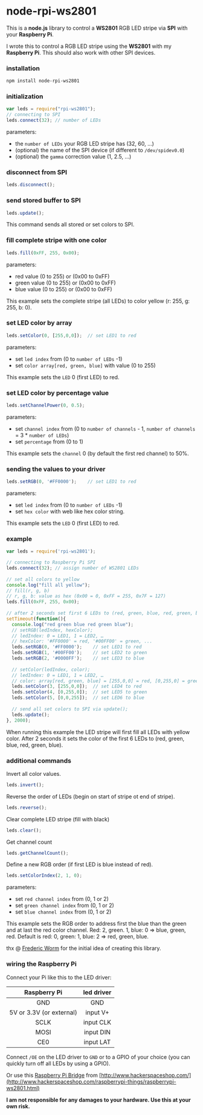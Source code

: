 node-rpi-ws2801
===============

This is a **node.js** library to control a **WS2801** RGB LED stripe via **SPI** with your **Raspberry Pi**.

I wrote this to control a RGB LED stripe using the **WS2801** with my **Raspberry Pi**.
This should also work with other SPI devices.

### installation
```sh
npm install node-rpi-ws2801
```

### initialization
```js
var leds = require("rpi-ws2801");
// connecting to SPI
leds.connect(32); // number of LEDs
```
parameters:
* the `number of LEDs` your RGB LED stripe has (32, 60, …)
* (optional) the name of the SPI device (if different to `/dev/spidev0.0`)
* (optional) the `gamma` correction value (1, 2.5, …)

### disconnect from SPI
```js
leds.disconnect();
```

### send stored buffer to SPI
```js
leds.update();
```
This command sends all stored or set colors to SPI.

### fill complete stripe with one color
```js
leds.fill(0xFF, 255, 0x00);
```
parameters:
* red value (0 to 255) or (0x00 to 0xFF)
* green value (0 to 255) or (0x00 to 0xFF)
* blue value (0 to 255) or (0x00 to 0xFF)

This example sets the complete stripe (all LEDs) to color yellow (r: 255, g: 255, b: 0).

### set LED color by array
```js
leds.setColor(0, [255,0,0]);  // set LED1 to red
```
parameters:
* set `led index` from (0 to `number of LEDs` -1)
* set `color array[red, green, blue]` with value (0 to 255)

This example sets the `LED` 0 (first LED) to red.

### set LED color by percentage value
```js
leds.setChannelPower(0, 0.5);
```
parameters:
* set `channel index` from (0 to `number of channels` - 1, `number of channels` = 3 * `number of LEDs`)
* set `percentage` from (0 to 1)

This example sets the `channel` 0 (by default the first red channel) to 50%.

### sending the values to your driver
```js
leds.setRGB(0, '#FF0000');    // set LED1 to red
```
parameters:
* set `led index` from (0 to `number of LEDs` -1)
* set `hex color` with web like hex color string.

This example sets the `LED` 0 (first LED) to red.

### example
```js
var leds = require('rpi-ws2801');

// connecting to Raspberry Pi SPI
leds.connect(32); // assign number of WS2801 LEDs
  
// set all colors to yellow
console.log("fill all yellow");
// fill(r, g, b)
// r, g, b: value as hex (0x00 = 0, 0xFF = 255, 0x7F = 127)
leds.fill(0xFF, 255, 0x00);
  
// after 2 seconds set first 6 LEDs to (red, green, blue, red, green, blue)
setTimeout(function(){
  console.log("red green blue red green blue");
  // setRGB(ledIndex, hexColor);
  // ledIndex: 0 = LED1, 1 = LED2, …
  // hexColor: '#FF0000' = red, '#00FF00' = green, ...
  leds.setRGB(0, '#FF0000');    // set LED1 to red
  leds.setRGB(1, '#00FF00');    // set LED2 to green
  leds.setRGB(2, '#0000FF');    // set LED3 to blue
 
  // setColor(ledIndex, color);
  // ledIndex: 0 = LED1, 1 = LED2, …
  // color: array[red, green, blue] = [255,0,0] = red, [0,255,0] = green
  leds.setColor(3, [255,0,0]);  // set LED4 to red
  leds.setColor(4, [0,255,0]);  // set LED5 to green
  leds.setColor(5, [0,0,255]);  // set LED6 to blue
  
  // send all set colors to SPI via update();
  leds.update();
}, 2000);
```

When running this example the LED stripe will first fill all LEDs with yellow color. After 2 seconds it sets the color of the first 6 LEDs to (red, green, blue, red, green, blue).

### additional commands
Invert all color values.
```js
leds.invert();
```

Reverse the order of LEDs (begin on start of stripe ot end of stripe).
```js
leds.reverse();
```

Clear complete LED stripe (fill with black)
```js
leds.clear();
```

Get channel count
```js
leds.getChannelCount();
```

Define a new RGB order (if first LED is blue instead of red).
```js
leds.setColorIndex(2, 1, 0);
```
parameters:
* set `red channel index` from (0, 1 or 2)
* set `green channel index` from (0, 1 or 2)
* set `blue channel index` from (0, 1 or 2)

This example sets the RGB order to address first the blue than the green and at last the red color channel. Red: 2, green. 1, blue: 0 => blue, green, red. Default is red: 0, green: 1, blue: 2 => red, green, blue.



thx @ [Frederic Worm](https://github.com/fjw) for the initial idea of creating this library.


### wiring the Raspberry Pi

Connect your Pi like this to the LED driver:

| Raspberry Pi | led driver |
|:------------:|:----------:|
| GND | GND |
| 5V or 3.3V (or external) | input V+ |
| SCLK | input CLK |
| MOSI | input DIN |
| CE0  | input LAT |

Connect `/OE` on the LED driver to `GND` or to a GPIO of your choice (you can quickly turn off all LEDs by using a GPIO).

Or use this [Raspberry Pi Bridge](https://github.com/hackerspaceshop/RaspberryPI_WS2801_Bridge) from [http://www.hackerspaceshop.com/](http://www.hackerspaceshop.com/raspberrypi-things/raspberrypi-ws2801.html)

**I am not responsible for any damages to your hardware. Use this at your own risk.**

